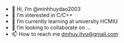 - 👋 Hi, I’m @minhhuydao2003
- 👀 I’m interested in C/C++
- 🌱 I’m currently learning at university HCMIU
- 💞️ I’m looking to collaborate on ...
- 📫 How to reach me dmhuy.ityu@gmail.com

<!---
minhhuydao2003/minhhuydao2003 is a ✨ special ✨ repository because its `README.md` (this file) appears on your GitHub profile.
You can click the Preview link to take a look at your changes.
--->
